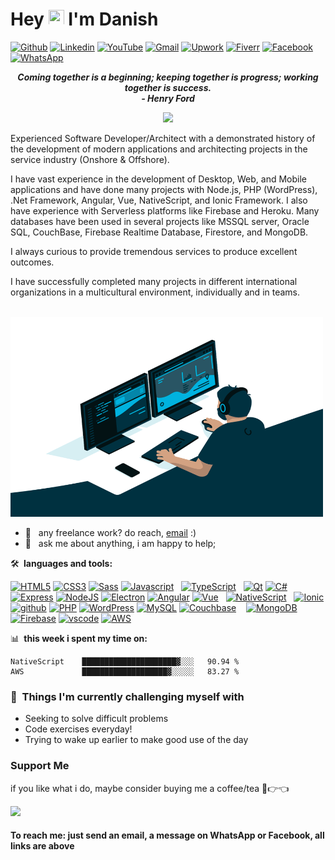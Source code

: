 # Hey <img src="https://media.giphy.com/media/hvRJCLFzcasrR4ia7z/giphy.gif" width="25px" height="25px"> I'm Danish

[![Github](https://img.shields.io/static/v1?label=&message=Github&color=black&style=for-the-badge&logo=github)](https://www.github.com/danishashraf047)
[![Linkedin](https://img.shields.io/static/v1?label=&message=Linkedin&color=0E7FBF&&&style=for-the-badge&logo=linkedin&logoColor=white)](https://www.linkedin.com/in/danishashraf047/)
[![YouTube](https://img.shields.io/static/v1?label=&message=YouTube&color=FF0000&&&style=for-the-badge&logo=youtube&logoColor=white)](https://www.youtube.com/channel/UChN-FCMK8LW18SVnS3Ogt-g)
[![Gmail](https://img.shields.io/static/v1?label=&labelColor=EA0008&message=Gmail&color=555555&style=for-the-badge&logo=gmail&logoColor=white)](mailto:danishashraf047@gmail.com)
[![Upwork](https://img.shields.io/static/v1?label=&labelColor=6fda44&message=Upwork&color=555555&style=for-the-badge&logo=upwork&logoColor=white)](https://www.upwork.com/freelancers/~01e9d4675bf2a10e37)
[![Fiverr](https://img.shields.io/static/v1?label=&labelColor=00b22d&message=Fiverr&color=555555&style=for-the-badge&logo=fiverr&logoColor=white)](https://www.fiverr.com/danishashraf047)
[![Facebook](https://img.shields.io/static/v1?label=&labelColor=4267B2&message=Facebook&color=4267B2&style=for-the-badge&logo=facebook&logoColor=white)](https://web.facebook.com/DanishAshraf047/)
[![WhatsApp](https://img.shields.io/static/v1?label=&labelColor=63b946&message=WhatsApp&color=63b946&style=for-the-badge&logo=whatsapp&logoColor=white)](https://wa.me/+923132118331)

<!-- 🔗 &nbsp;**Connect with me**
<p align="left">
</p> -->

<p align='center'>
  <em><b>Coming together is a beginning; keeping together is progress; working together is success.</b></em>
  <br/>
  <em><b>- Henry Ford</b></em>
  <br/>
</p>

<p align="center">
  <a href="https://github.com/DenverCoder1/readme-typing-svg"><img src="https://readme-typing-svg.herokuapp.com?lines=Workaholic;Tech%20Enthusiast;Cafephile;Always%20learning%20new%20things;Evolving&center=true&width=500&height=50&color=00E15B"></a>
</p>

Experienced Software Developer/Architect with a demonstrated history of the development of modern applications and architecting projects in the service industry (Onshore & Offshore).

I have vast experience in the development of Desktop, Web, and Mobile applications and have done many projects with Node.js, PHP (WordPress), .Net Framework, Angular, Vue, NativeScript, and Ionic Framework. I also have experience with Serverless platforms like Firebase and Heroku. Many databases have been used in several projects like MSSQL server, Oracle SQL, CouchBase, Firebase Realtime Database, Firestore, and MongoDB.

I always curious to provide tremendous services to produce excellent outcomes.

I have successfully completed many projects in different international organizations in a multicultural environment, individually and in teams.

</br>

<img src="https://github.com/danishashraf047/danishashraf047/blob/main/assets/code.gif" width="500" height="320" />

- 💼 &nbsp; any freelance work? do reach, [email](mailto:danishashraf047@gmail.com) :)
- 💬 &nbsp; ask me about anything, i am happy to help;

🛠 **&nbsp;languages and tools:**

<a href="https://developer.mozilla.org/en-US/docs/Glossary/HTML5" target="_blank" rel="noreferrer"><img src="https://raw.githubusercontent.com/danielcranney/readme-generator/main/public/icons/skills/html5-colored.svg" width="45" height="45" alt="HTML5" /></a>
<a href="https://developer.mozilla.org/en-US/docs/Web/CSS" target="_blank" rel="noreferrer"><img src="https://raw.githubusercontent.com/danielcranney/readme-generator/main/public/icons/skills/css3-colored.svg" width="45" height="45" alt="CSS3" /></a>
<a href="https://sass-lang.com/" target="_blank" rel="noreferrer"><img src="https://raw.githubusercontent.com/danielcranney/readme-generator/main/public/icons/skills/sass-colored.svg" width="45" height="45" alt="Sass" /></a>
<a href="https://developer.mozilla.org/en-US/docs/Web/JavaScript" target="_blank" rel="noreferrer"><img src="https://raw.githubusercontent.com/danielcranney/readme-generator/main/public/icons/skills/javascript-colored.svg" width="45" height="45" alt="Javascript" /></a>
&nbsp;
<a href="https://www.typescriptlang.org/" target="_blank" rel="noreferrer"><img src="https://raw.githubusercontent.com/danielcranney/readme-generator/main/public/icons/skills/typescript-colored.svg" width="45" height="45" alt="TypeScript" /></a>
&nbsp;
<a href="https://www.qt.io/product/development-tools" target="_blank" rel="noreferrer"><img src="https://upload.wikimedia.org/wikipedia/commons/0/0b/Qt_logo_2016.svg" width="50" height="50" alt="Qt" /></a>
<a href="https://docs.microsoft.com/en-us/dotnet/csharp/" target="_blank" rel="noreferrer"><img src="https://raw.githubusercontent.com/danielcranney/readme-generator/main/public/icons/skills/csharp-colored.svg" width="45" height="45" alt="C#" /></a>
<a href="https://expressjs.com/" target="_blank" rel="noreferrer"><img src="https://raw.githubusercontent.com/danielcranney/readme-generator/main/public/icons/skills/express-colored-dark.svg" width="45" height="45" alt="Express" /></a>
<a href="https://nodejs.org/en/" target="_blank" rel="noreferrer"><img src="https://raw.githubusercontent.com/danielcranney/readme-generator/main/public/icons/skills/nodejs-colored.svg" width="45" height="45" alt="NodeJS" /></a>
<a href="https://www.electronjs.org/" target="_blank" rel="noreferrer"><img src="https://www.pinclipart.com/picdir/big/570-5704154_reflection-clip-art.png" width="50" height="50" alt="Electron" /></a>
<a href="https://angular.io/" target="_blank" rel="noreferrer"><img src="https://upload.wikimedia.org/wikipedia/commons/c/cf/Angular_full_color_logo.svg" width="50" height="50" alt="Angular" /></a>
<a href="https://vuejs.org/" target="_blank" rel="noreferrer"><img src="https://www.pngkey.com/png/full/156-1566256_sinon-png.png" width="40" height="40" alt="Vue" /></a>
&nbsp;
<a href="https://nativescript.org/" target="_blank" rel="noreferrer"><img src="https://www.pngfind.com/pngs/b/66-669514_notre-dame-logo-png.png" width="45" height="45" alt="NativeScript" /></a>
&nbsp;
<a href="https://ionicframework.com/" target="_blank" rel="noreferrer"><img src="https://www.seekpng.com/png/full/385-3852777_oval-png-transparent.png" width="45" height="45" alt="Ionic" /></a>
<a href="https://github.com/" target="_blank" rel="noreferrer"><img src="https://avatars.githubusercontent.com/u/9919?s=200&v=4" width="50" height="50" alt="github" /></a>
<a href="https://www.php.net/" target="_blank" rel="noreferrer"><img src="https://raw.githubusercontent.com/danielcranney/readme-generator/main/public/icons/skills/php-colored.svg" width="45" height="45" alt="PHP" /></a>
<a href="https://wordpress.org/" target="_blank" rel="noreferrer"><img src="https://www.pngall.com/wp-content/uploads/2016/05/WordPress-Logo-PNG-HD.png" width="50" height="50" alt="WordPress" /></a>
<a href="https://www.mysql.com/" target="_blank" rel="noreferrer"><img src="https://raw.githubusercontent.com/danielcranney/readme-generator/main/public/icons/skills/mysql-colored.svg" width="45" height="45" alt="MySQL" /></a>
<a href="https://www.couchbase.com/" target="_blank" rel="noreferrer"><img src="https://toppng.com/download/QodG38GN9oRGRLMgbv1njgo3uU0cC7lh339vqxEUyGwrCH7HtBkxenrrZ6EBCSROEtltOntgm1c9sQyErxtQyzr7XJjBbj7VmHmDC8wdEHwFx2XfXkFnO6ArJxpdE4xmaDtGelOa2JWp7mAOYt3JV7BXiu6woslqYJyvSV9liIBhgddyaV9py7tSNNzocEkf9EtY7HTN/large" width="48" height="48" alt="Couchbase" /></a>
&nbsp;&nbsp;
<a href="https://www.mongodb.com/" target="_blank" rel="noreferrer"><img src="https://www.kindpng.com/picc/b/385-3850420_mongodb-png.png" height="48" alt="MongoDB" /></a>
<a href="https://firebase.google.com/" target="_blank" rel="noreferrer"><img src="https://raw.githubusercontent.com/danielcranney/readme-generator/main/public/icons/skills/firebase-colored.svg" width="48" height="48" alt="Firebase" /></a>
<a href="https://code.visualstudio.com/" target="_blank" rel="noreferrer"><img src="https://upload.wikimedia.org/wikipedia/commons/thumb/9/9a/Visual_Studio_Code_1.35_icon.svg/1024px-Visual_Studio_Code_1.35_icon.svg.png" width="42" height="42" alt="vscode" /></a>
<a href="https://aws.amazon.com/" target="_blank" rel="noreferrer"><img src="https://download.logo.wine/logo/Amazon_Web_Services/Amazon_Web_Services-Logo.wine.png" width="65" height="48" alt="AWS" /></a>

📊 **&nbsp;this week i spent my time on:**

```text
NativeScript    █████████████████████▓░░░   90.94 %
AWS             ███████████████████▓░░░░░   83.27 %
```

### :muscle: &nbsp;Things I'm currently challenging myself with

- Seeking to solve difficult problems
- Code exercises everyday!
- Trying to wake up earlier to make good use of the day

### Support Me

if you like what i do, maybe consider buying me a coffee/tea 🥺👉👈

<a href="https://www.buymeacoffee.com/danishashraf047"><img src="https://cdn.buymeacoffee.com/buttons/v2/default-yellow.png" width="200" /></a>

#### To reach me: just send an email, a message on WhatsApp or Facebook, all links are above
